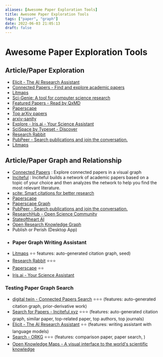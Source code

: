 ```yaml
---
aliases: [Awesome Paper Exploration Tools]
title: Awesome Paper Exploration Tools
tags: ["paper", "graph"]
date: 2022-06-03 21:05:13
draft: false
---
```


# Awesome Paper Exploration Tools

## Article/Paper Exploration

- [Elicit - The AI Research Assistant](https://elicit.org/search)
- [Connected Papers - Find and explore academic papers](https://www.connectedpapers.com/)
- [Litmaps](https://app.litmaps.com/)
- [Sci-Genie: A tool for computer science research](https://sci-genie.com/)
- [Featured Papers - Read by QxMD](https://read.qxmd.com/)
- [Paperscape](http://paperscape.org/)
- [Top arXiv papers](https://scirate.com/)
- [arxiv-sanity](https://arxiv-sanity-lite.com/)
- [Explore - Iris.ai - Your Science Assistant](https://the.iris.ai/explore/start)
- [SciSpace by Typeset - Discover](https://typeset.io/search)
- [Research Rabbit](https://researchrabbitapp.com/home)
- [PubPeer - Search publications and join the conversation.](https://pubpeer.com/)
- [Litmaps](https://app.litmaps.co/)

## Article/Paper Graph and Relationship

- [Connected Papers](https://www.connectedpapers.com/) : Explore connected papers in a visual graph
- [Inciteful](https://inciteful.xyz/) : Inciteful builds a network of academic papers based on a topic of your choice and then analyzes the network to help you find the most relevant literature.
- [scite: Smart citations for better research](https://scite.ai/)
- [Paperscape](https://paperscape.org/)
- [Paperscape Graph](http://my.paperscape.org/)
- [PubPeer - Search publications and join the conversation.](https://pubpeer.com/)
- [ResearchHub - Open Science Community](https://www.researchhub.com/)
- [Stateoftheart AI](https://www.stateoftheart.ai/)
- [Open Research Knowledge Graph](https://www.orkg.org/orkg/)
- Publish or Perish (Desktop App)
- ### Paper Graph Writing Assistant
- [Litmaps](https://app.litmaps.com/) ⭐⭐ features: auto-generated citation graph, seed)
- [Research Rabbit](https://researchrabbitapp.com/home) ⭐⭐⭐
- [Paperscape](http://my.paperscape.org/) ⭐⭐
- [Iris.ai - Your Science Assistant](https://the.iris.ai/explore/map/)

### Testing Paper Graph Search

- [digital twin - Connected Papers Search](https://www.connectedpapers.com/search?q=digital%20twin) ⭐⭐⭐ (features: auto-generated citation graph, prior-derivative work)
- [Search for Papers - Inciteful.xyz](https://inciteful.xyz/search?q=digital%20twin) ⭐⭐⭐ (features: auto-generated citation graph, similar paper, top-related paper, top authors, top journals)
- [Elicit - The AI Research Assistant](https://elicit.org/search?q=digital+twin) ⭐⭐ (features: writing assistant with language models)
- [Search - ORKG](https://www.orkg.org/orkg/search/digital%20twin?types=&createdBy=) ⭐⭐⭐ (features: comparison paper, paper search, )
- [Open Knowledge Maps - A visual interface to the world's scientific knowledge](https://openknowledgemaps.org/index)
